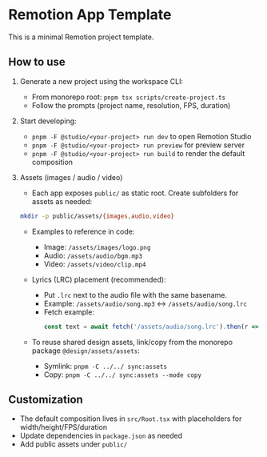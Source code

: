 # Remotion App Template

This is a minimal Remotion project template.

## How to use

1. Generate a new project using the workspace CLI:

   - From monorepo root: `pnpm tsx scripts/create-project.ts`
   - Follow the prompts (project name, resolution, FPS, duration)

2. Start developing:

   - `pnpm -F @studio/<your-project> run dev` to open Remotion Studio
   - `pnpm -F @studio/<your-project> run preview` for preview server
   - `pnpm -F @studio/<your-project> run build` to render the default composition

3. Assets (images / audio / video)

   - Each app exposes `public/` as static root. Create subfolders for assets as needed:

   ```bash
   mkdir -p public/assets/{images,audio,video}
   ```

   - Examples to reference in code:
     - Image: `/assets/images/logo.png`
     - Audio: `/assets/audio/bgm.mp3`
     - Video: `/assets/video/clip.mp4`

   - Lyrics (LRC) placement (recommended):
     - Put `.lrc` next to the audio file with the same basename.
     - Example: `/assets/audio/song.mp3` ↔ `/assets/audio/song.lrc`
     - Fetch example:
       ```ts
       const text = await fetch('/assets/audio/song.lrc').then(r => r.text());
       ```

   - To reuse shared design assets, link/copy from the monorepo package `@design/assets/assets`:
     - Symlink: `pnpm -C ../../ sync:assets`
     - Copy: `pnpm -C ../../ sync:assets --mode copy`

## Customization

- The default composition lives in `src/Root.tsx` with placeholders for width/height/FPS/duration
- Update dependencies in `package.json` as needed
- Add public assets under `public/`
